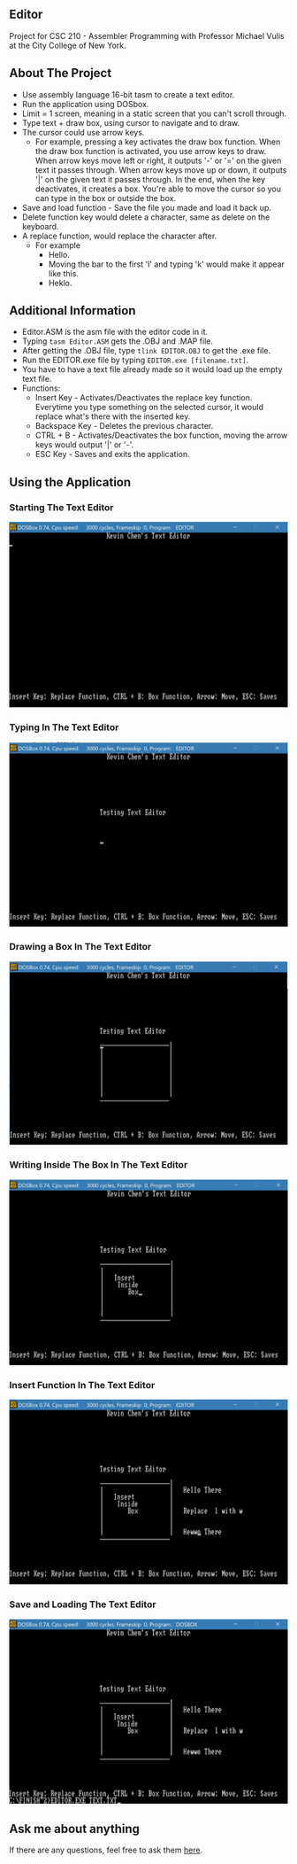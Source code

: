 ## Editor
Project for CSC 210 - Assembler Programming with Professor Michael Vulis at the City College of New York.
## About The Project
- Use assembly language 16-bit tasm to create a text editor.
- Run the application using DOSbox.
- Limit = 1 screen, meaning in a static screen that you can't scroll through.
- Type text + draw box, using cursor to navigate and to draw.
- The cursor could use arrow keys.
  - For example, pressing a key activates the draw box function. When the draw box function is activated, you use arrow keys to draw. When arrow keys move left or right, it outputs '-' or '=' on the given text it passes through. When arrow keys move up or down, it outputs '|' on the given text it passes through. In the end, when the key deactivates, it creates a box. You're able to move the cursor so you can type in the box or outside the box.
- Save and load function - Save the file you made and load it back up.
- Delete function key would delete a character, same as delete on the keyboard.
- A replace function, would replace the character after.
  - For example
    - Hello.
    - Moving the bar to the first 'l' and typing 'k' would make it appear like this.
    - Heklo.
## Additional Information
- Editor.ASM is the asm file with the editor code in it.
- Typing `tasm Editor.ASM` gets the .OBJ and .MAP file.
- After getting the .OBJ file, type `tlink EDITOR.OBJ` to get the .exe file.
- Run the EDITOR.exe file by typing `EDITOR.exe [filename.txt]`.
- You have to have a text file already made so it would load up the empty text file. 
- Functions:
  - Insert Key - Activates/Deactivates the replace key function. Everytime you type something on the selected cursor, it would replace what's there with the inserted key.
  - Backspace Key - Deletes the previous character.
  - CTRL + B - Activates/Deactivates the box function, moving the arrow keys would output '|' or '-'.
  - ESC Key - Saves and exits the application.
## Using the Application
### Starting The Text Editor
![](images/1.JPG)
### Typing In The Text Editor
![](images/2.JPG)
### Drawing a Box In The Text Editor
![](images/3.JPG)
### Writing Inside The Box In The Text Editor
![](images/4.JPG)
### Insert Function In The Text Editor
![](images/5.JPG)
### Save and Loading The Text Editor
![](images/6.JPG)
## Ask me about anything
If there are any questions, feel free to ask them [here](https://github.com/ChibiKev/Editor/issues).
